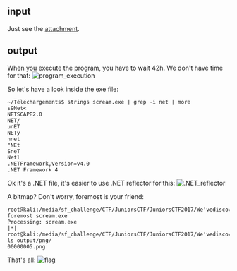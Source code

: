## input
Just see the [attachment](https://github.com/mhackgyver-squad/mhackgyver/blob/master/writeup/attachment/scream.exe).

## output
When you execute the program, you have to wait 42h. We don't have time for that:
![program_execution](https://github.com/mhackgyver-squad/mhackgyver/blob/master/writeup/images/Count%20down.png)

So let's have a look inside the exe file:

```
~/Téléchargements$ strings scream.exe | grep -i net | more
s9Net<
NETSCAPE2.0
NET/
unET
NETy
nnet
"NEt
SneT
Netl
.NETFramework,Version=v4.0
.NET Framework 4
```

Ok it's a .NET file, it's easier to use .NET reflector for this:
![.NET_reflector](https://github.com/mhackgyver-squad/mhackgyver/blob/master/writeup/images/Count%20down.png)

A bitmap? Don't worry, foremost is your friend:

```
root@kali:/media/sf_challenge/CTF/JuniorsCTF/JuniorsCTF2017/We'vediscoveredanotherplanet!# foremost scream.exe 
Processing: scream.exe
|*|
root@kali:/media/sf_challenge/CTF/JuniorsCTF/JuniorsCTF2017/We'vediscoveredanotherplanet!# ls output/png/
00000005.png
```

That's all:
![flag](https://github.com/mhackgyver-squad/mhackgyver/blob/master/writeup/images/We've_discovered_another_planet!_flag.png)
